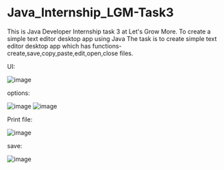 # Java_Internship_LGM-Task3
This is Java Developer Internship task 3 at Let's Grow More. To create a simple text editor desktop app using Java
The task is to create simple text editor desktop app which has functions- create,save,copy,paste,edit,open,close files.

UI:

![image](https://github.com/manish-thakare/Java_Internship_LGM-Task3/assets/82271000/d8175da7-9503-4260-881a-5a82383f9c2c)

options:

![image](https://github.com/manish-thakare/Java_Internship_LGM-Task3/assets/82271000/3a3067a0-63c6-4dbd-b710-67cc7b906417)
![image](https://github.com/manish-thakare/Java_Internship_LGM-Task3/assets/82271000/ad79f908-4896-46ef-8c8b-f60a51d21d92)


Print file:

![image](https://github.com/manish-thakare/Java_Internship_LGM-Task3/assets/82271000/76bad234-4ef0-47f2-b060-f9f1787badb7)


save:

![image](https://github.com/manish-thakare/Java_Internship_LGM-Task3/assets/82271000/2a69d6f0-5af0-4025-9d7a-d43aa55c0082)
